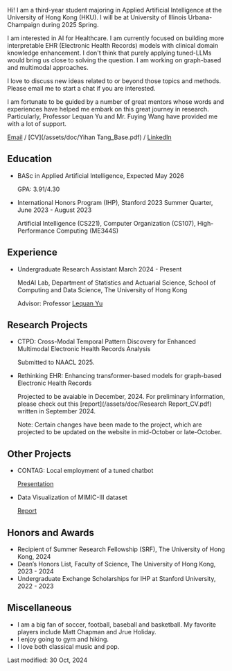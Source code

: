 Hi! I am a third-year student majoring in Applied Artificial Intelligence at the University of Hong Kong (HKU). I will be at University of Illinois Urbana-Champaign during 2025 Spring.

I am interested in AI for Healthcare. I am currently focused on building more interpretable EHR (Electronic Health Records) models with clinical domain knowledge enhancement. I don't think that purely applying tuned-LLMs would bring us close to solving the question. I am working on graph-based and multimodal approaches. 

I love to discuss new ideas related to or beyond those topics and methods. Please email me to start a chat if you are interested.

I am fortunate to be guided by a number of great mentors whose words and experiences have helped me embark on this great journey in research. Particularly, Professor Lequan Yu and Mr. Fuying Wang have provided me with a lot of support. 

[Email](mailto:hanktang.yh@gmail.com) / [CV](/assets/doc/Yihan Tang_Base.pdf) / [LinkedIn](https://www.linkedin.com/in/yihan-tang-hank/) 

## Education
- BASc in Applied Artificial Intelligence, Expected May 2026

  GPA: 3.91/4.30
- International Honors Program (IHP), Stanford 2023 Summer Quarter, June 2023 - August 2023

  Artificial Intelligence (CS221), Computer Organization (CS107), High-Performance Computing (ME344S)

## Experience 
- Undergraduate Research Assistant	March 2024 - Present

  MedAI Lab, Department of Statistics and Actuarial Science, School of Computing and Data Science, The University of Hong Kong
  
  Advisor: Professor [Lequan Yu](https://yulequan.github.io)

## Research Projects
- CTPD: Cross-Modal Temporal Pattern Discovery for Enhanced Multimodal Electronic Health Records Analysis

  Submitted to NAACL 2025.
- Rethinking EHR: Enhancing transformer-based models for graph-based Electronic Health Records

  Projected to be avaiable in December, 2024. For preliminary information, please check out this [report](/assets/doc/Research Report_CV.pdf) written in September 2024.

  Note: Certain changes have been made to the project, which are projected to be updated on the website in mid-October or late-October.
## Other Projects
- CONTAG: Local employment of a tuned chatbot
  
  [Presentation](/assets/doc/DESN9002_Presentation.pdf)
- Data Visualization of MIMIC-III dataset
  
  [Report](/assets/doc/stat3622_report.pdf)

## Honors and Awards 
- Recipient of Summer Research Fellowship (SRF), The University of Hong Kong, 2024
- Dean’s Honors List, Faculty of Science, The University of Hong Kong, 2023 - 2024
- Undergraduate Exchange Scholarships for IHP at Stanford University,	2022 - 2023

## Miscellaneous
- I am a big fan of soccer, football, baseball and basketball. My favorite players include Matt Chapman and Jrue Holiday.
- I enjoy going to gym and hiking.
- I love both classical music and pop.

Last modified: 30 Oct, 2024
